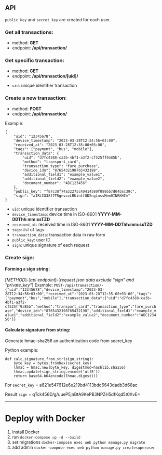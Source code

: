 ## API

`public_key` and `secret_key` are created for each user.

### Get all transactions:
* method: **GET**
* endpoint: **/api/transaction/**


### Get specific transaction:
* method: **GET**
* endpoint: **/api/transaction/[uid]/**
- `uid`: unique identifier transaction


### Create a new transaction:
* method: **POST**
* endpoint: **/api/transaction/**

Example:
```
{
    "uid": "12345678",
    "device_timestamp": "2023-03-28T12:34:56+03:00",
    "received_at": "2023-03-28T12:35:00+03:00",
    "tags": ["payment", "bus", "mobile"],
    "transaction_data": {
        "uid": "d7fc4388-ca3b-4bf1-a3f2-cf525ff9a85b",
        "method": "transport_card",
        "transaction_type": "fare_purchase",
        "device_idn": "8765432198765432198",
        "additional_field1": "example_value1",
        "additional_field2": "example_value2",
        "document_number": "ABC123456"
    },
    "public_key": "f87c38f74a32275c40414580f099bb7d04bac39c",
    "sign": "a1RLIG38f7TRgevcoLRUintfUDSngLnsvMem0INRKHI="
}
```
- `uid`: unique identifier transaction
- `device_timestamp`: device time in ISO-8601 **YYYY-MM-DDThh:mm:ssTZD**
- `received_at`: received time in ISO-8601 **YYYY-MM-DDThh:mm:ssTZD**
- `tags`: _list_ of tags
- `transaction_data`: transaction data in raw form
- `public_key`: user ID 
- `sign`: unique signature of each request 

### Create sign:

#### Forming a sign string:
[_METHOD_]-[_api endpoint_]-[_request json data exclude "sign" and "private_key"_]
Example: 
`POST-/api/transaction/-{"uid":"12345678","device_timestamp":"2023-03-28T12:34:56+03:00","received_at":"2023-03-28T12:35:00+03:00","tags":["payment","bus","mobile"],"transaction_data":{"uid":"d7fc4388-ca3b-4bf1-a3f2-cf525ff9a85b","method":"transport_card","transaction_type":"fare_purchase","device_idn":"8765432198765432198","additional_field1":"example_value1","additional_field2":"example_value2","document_number":"ABC123456"}}`

#### Calculate signature from string:
Generate hmac-sha256 an authentication code from secret_key

Python example:
```
def calc_signature_from_str(sign_string):
    byte_key = bytes.fromhex(secret_key)
    lhmac = hmac.new(byte_key, digestmod=hashlib.sha256)
    lhmac.update(sign_string.encode('utf8'))
    return base64.b64encode(lhmac.digest())
```

For `secret_key` = a621e547612e6e219bd4113bdc6643dadb3d68ac 

Result `sign` = qTck456D/g/uueP5jnBtA9KePB3NPZH5dfKqd5t0XvE=

___

# Deploy with Docker
1. Install Docker
2. run `docker-compose up -d --build`
3. set migrations `docker-compose exec web python manage.py migrate`
4. add admin `docker-compose exec web python manage.py createsuperuser`
